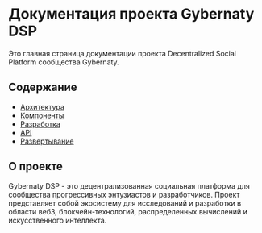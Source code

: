 # Документация проекта Gybernaty DSP

Это главная страница документации проекта Decentralized Social Platform сообщества Gybernaty.

## Содержание

- [Архитектура](./architecture/README.md)
- [Компоненты](./components/README.md)
- [Разработка](./development/README.md)
- [API](./api/README.md)
- [Развертывание](./deployment/README.md)

## О проекте

Gybernaty DSP - это децентрализованная социальная платформа для сообщества прогрессивных энтузиастов и разработчиков. Проект представляет собой экосистему для исследований и разработки в области веб3, блокчейн-технологий, распределенных вычислений и искусственного интеллекта. 